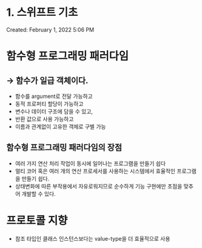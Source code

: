 # 1. 스위프트 기초

Created: February 1, 2022 5:06 PM

# 함수형 프로그래밍 패러다임

## → 함수가 일급 객체이다.

- 함수를 argument로 전달 가능하고
- 동적 프로퍼티 할당이 가능하고
- 변수나 데이터 구조에 담을 수 있고,
- 반환 값으로 사용 가능하고
- 이름과 관계없이 고유한 객체로 구별 가능

## 함수형 프로그래밍 패러다임의 장점

- 여러 가지 연산 처리 작업이 동시에 일어나는 프로그램을 만들기 쉽다
- 멀티 코어 혹은 여러 개의 연산 프로세서를 사용하는 시스템에서 효율적인 프로그램을 만들기 쉽다.
- 상태변화에 따른 부작용에서 자유로워지므로 순수하게 기능 구현에만 초점을 맞추어 개발할 수 있다.

# 프로토콜 지향

- 참조 타입인 클래스 인스턴스보다는 value-type을 더 효율적으로 사용